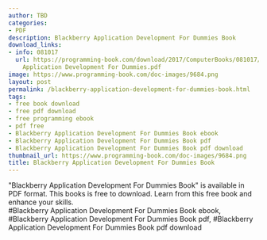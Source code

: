 ```yaml
---
author: TBD
categories:
- PDF
description: Blackberry Application Development For Dummies Book
download_links:
- info: 081017
  url: https://programming-book.com/download/2017/ComputerBooks/081017/Blackberry
    Application Development For Dummies.pdf
image: https://www.programming-book.com/doc-images/9684.png
layout: post
permalink: /blackberry-application-development-for-dummies-book.html
tags:
- free book download
- free pdf download
- free programming ebook
- pdf free
- Blackberry Application Development For Dummies Book ebook
- Blackberry Application Development For Dummies Book pdf
- Blackberry Application Development For Dummies Book pdf download
thumbnail_url: https://www.programming-book.com/doc-images/9684.png
title: Blackberry Application Development For Dummies Book
---
```


 
<div class="item-desc text-justify">
  "Blackberry Application Development For Dummies Book" is available in PDF format. This books is free to download. Learn from this free book and enhance your skills.
  <br>
  #Blackberry Application Development For Dummies Book ebook, #Blackberry Application Development For Dummies Book pdf, #Blackberry Application Development For Dummies Book pdf download
</div>